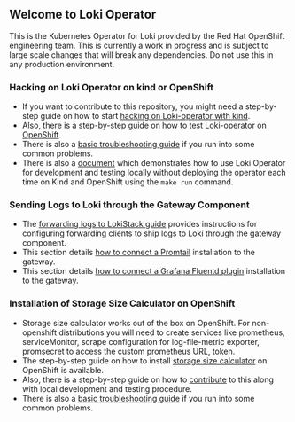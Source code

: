 ## Welcome to Loki Operator

This is the Kubernetes Operator for Loki provided by the Red Hat OpenShift engineering team. This is currently a work in progress and is subject to large scale changes that will break any dependencies. Do not use this in any production environment.

### Hacking on Loki Operator on kind or OpenShift

* If you want to contribute to this repository, you might need a step-by-step guide on how to start [hacking on Loki-operator with kind](https://github.com/ViaQ/loki-operator/blob/master/docs/hack_loki_operator.md#hacking-on-loki-operator-using-kind).
* Also, there is a step-by-step guide on how to test Loki-operator on [OpenShift](https://github.com/ViaQ/loki-operator/blob/master/docs/hack_loki_operator.md#hacking-on-loki-operator-on-openshift).
* There is also a [basic troubleshooting guide](https://github.com/ViaQ/loki-operator/blob/master/docs/hack_loki_operator.md#basic-troubleshooting-on-hacking-on-loki-operator) if you run into some common problems.
* There is also a [document](https://github.com/ViaQ/loki-operator/blob/master/docs/hack_operator_make_run.md) which demonstrates how to use Loki Operator for development and testing locally without deploying the operator each time on Kind and OpenShift using the `make run` command.

### Sending Logs to Loki through the Gateway Component

* The [forwarding logs to LokiStack guide](https://github.com/ViaQ/loki-operator/tree/master/docs/forwarding_logs_to_gateway.md) provides instructions for configuring forwarding clients to ship logs to Loki through the gateway component.
* This section details [how to connect a Promtail](https://github.com/ViaQ/loki-operator/tree/master/docs/forwarding_logs_to_gateway.md#promtail) installation to the gateway.
* This section details [how to connect a Grafana Fluentd plugin](https://github.com/ViaQ/loki-operator/tree/master/docs/forwarding_logs_to_gateway.md#fluentd) installation to the gateway.

### Installation of Storage Size Calculator on OpenShift

* Storage size calculator works out of the box on OpenShift. For non-openshift distributions you will need to create services like prometheus, serviceMonitor, scrape configuration for log-file-metric exporter, promsecret to access the custom prometheus URL, token.
* The step-by-step guide on how to install [storage size calculator](https://github.com/ViaQ/loki-operator/blob/master/docs/storage_size_calculator.md) on OpenShift is available.
* Also, there is a step-by-step guide on how to [contribute](https://github.com/ViaQ/loki-operator/blob/master/docs/storage_size_calculator.md#contribution) to this along with local development and testing procedure.
* There is also a [basic troubleshooting guide](https://github.com/ViaQ/loki-operator/blob/master/docs/storage_size_calculator.md#troubleshooting) if you run into some common problems.
